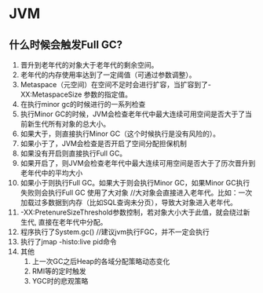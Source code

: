 # JVM

## 什么时候会触发Full GC?

1. 晋升到老年代的对象大于老年代的剩余空间。
2. 老年代的内存使用率达到了一定阈值（可通过参数调整）。
3. Metaspace（元空间）在空间不足时会进行扩容，当扩容到了-XX:MetaspaceSize 参数的指定值。
4. 在执行minor gc的时候进行的一系列检查
5. 执行Minor GC的时候，JVM会检查老年代中最大连续可用空间是否大于了当前新生代所有对象的总大小。
6. 如果大于，则直接执行Minor GC（这个时候执行是没有风险的）。
7. 如果小于了，JVM会检查是否开启了空间分配担保机制
8. 如果没有开启则直接执行Full GC。
9. 如果开启了，则JVM会检查老年代中最大连续可用空间是否大于了历次晋升到老年代中的平均大小
10. 如果小于则执行Full GC。如果大于则会执行Minor GC，如果Minor GC执行失败则会执行Full GC
使用了大对象 //大对象会直接进入老年代。比如：一次加载过多数据到内存（比如SQL查询未分页），导致大对象进入老年代。
11. -XX:PretenureSizeThreshold参数控制，若对象大小大于此值，就会绕过新生代, 直接在老年代中分配。
12. 程序执行了System.gc() //建议jvm执行FGC，并不一定会执行
13. 执行了jmap -histo:live pid命令
14. 其他
    1. 上一次GC之后Heap的各域分配策略动态变化
    2. RMI等的定时触发
    3. YGC时的悲观策略